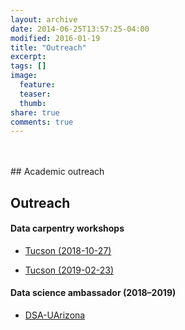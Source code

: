```yaml
---
layout: archive
date: 2014-06-25T13:57:25-04:00
modified: 2016-01-19
title: "Outreach"
excerpt:
tags: []
image:
  feature:
  teaser:
  thumb:
share: true
comments: true
---
```

<br />
<br />
## Academic outreach

## Outreach

#### Data carpentry workshops

- [Tucson (2018-10-27)](https://uhilgert.github.io/2018-10-27-Tucson/)

- [Tucson (2019-02-23)](https://ua-carpentries-workshops.github.io/2019-02-23-Tucson/)

#### Data science ambassador (2018–2019)

- [DSA-UArizona](https://datascience.arizona.edu/person/cristian-rom%C3%A1n-palacios)
